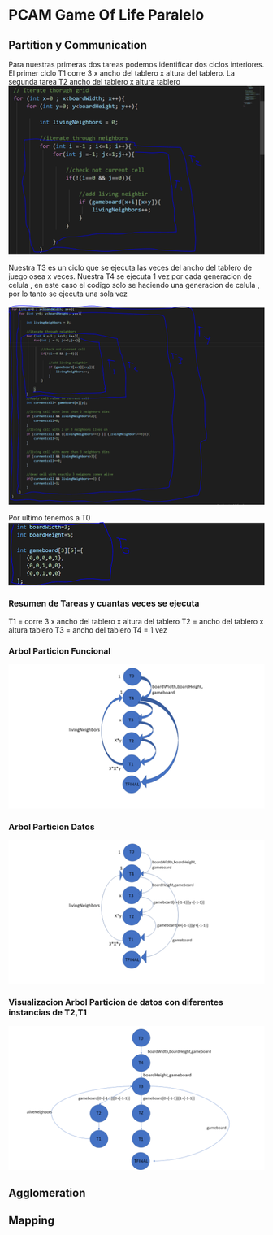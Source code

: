 # **PCAM Game Of Life Paralelo**

## **Partition y Communication**
Para nuestras primeras dos tareas podemos identificar dos ciclos interiores. El primer ciclo T1 corre 3 x ancho del tablero x altura del tablero. La segunda tarea T2 ancho del tablero x altura tablero
<img src="pcamimages\Capture.PNG" alt="Dos primeros loop internos"/>

Nuestra T3 es un ciclo que se ejecuta las veces del ancho del tablero de juego osea x veces. Nuestra T4 se ejecuta 1 vez por cada generacion de celula , en este caso el codigo solo se haciendo una generacion de celula , por lo tanto se ejecuta una sola vez

<img src="pcamimages\Capture2.PNG" alt="Dos loops externos"/>

Por ultimo tenemos a T0 
<img src="pcamimages\Capture3.PNG" alt="Dos loops externos"/>

### **Resumen de Tareas y cuantas veces se ejecuta**
T1 = corre 3 x ancho del tablero x altura del tablero
T2 = ancho del tablero x altura tablero
T3 = ancho del tablero
T4 = 1 vez
### **Arbol Particion Funcional**
<img src="pcamimages\diagramas\Diapositiva1.PNG" alt="Dos loops externos"/>

### **Arbol Particion Datos**
<img src="pcamimages\diagramas\Diapositiva2.PNG" alt="Dos loops externos"/>

### **Visualizacion Arbol Particion de datos con diferentes instancias de T2,T1**
<img src="pcamimages\diagramas\Diapositiva3.PNG" alt="Dos loops externos"/>


## **Agglomeration**

## **Mapping**